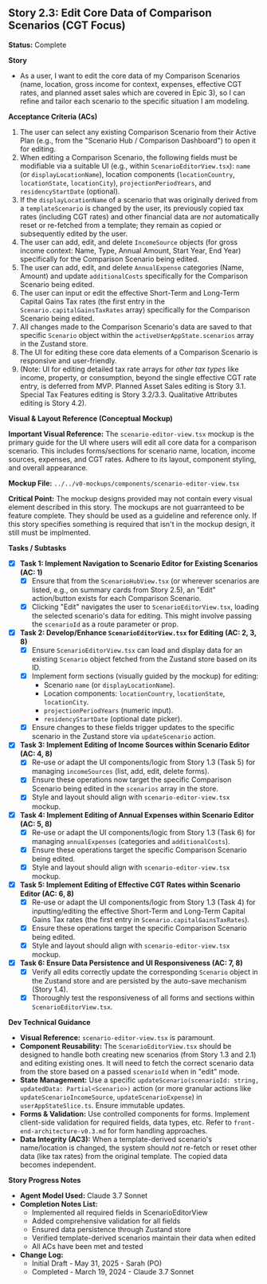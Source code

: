 ## Story 2.3: Edit Core Data of Comparison Scenarios (CGT Focus)

**Status:** Complete

**Story**
- As a user, I want to edit the core data of my Comparison Scenarios (name, location, gross income for context, expenses, effective CGT rates, and planned asset sales which are covered in Epic 3), so I can refine and tailor each scenario to the specific situation I am modeling.

**Acceptance Criteria (ACs)**
1.  The user can select any existing Comparison Scenario from their Active Plan (e.g., from the "Scenario Hub / Comparison Dashboard") to open it for editing.
2.  When editing a Comparison Scenario, the following fields must be modifiable via a suitable UI (e.g., within `ScenarioEditorView.tsx`): `name` (or `displayLocationName`), location components (`locationCountry`, `locationState`, `locationCity`), `projectionPeriodYears`, and `residencyStartDate` (optional).
3.  If the `displayLocationName` of a scenario that was originally derived from a `templateScenario` is changed by the user, its previously copied tax rates (including CGT rates) and other financial data are *not* automatically reset or re-fetched from a template; they remain as copied or subsequently edited by the user.
4.  The user can add, edit, and delete `IncomeSource` objects (for gross income context: Name, Type, Annual Amount, Start Year, End Year) specifically for the Comparison Scenario being edited.
5.  The user can add, edit, and delete `AnnualExpense` categories (Name, Amount) and update `additionalCosts` specifically for the Comparison Scenario being edited.
6.  The user can input or edit the effective Short-Term and Long-Term Capital Gains Tax rates (the first entry in the `Scenario.capitalGainsTaxRates` array) specifically for the Comparison Scenario being edited.
7.  All changes made to the Comparison Scenario's data are saved to that specific `Scenario` object within the `activeUserAppState.scenarios` array in the Zustand store.
8.  The UI for editing these core data elements of a Comparison Scenario is responsive and user-friendly.
9.  (Note: UI for editing detailed tax rate arrays for *other tax types* like income, property, or consumption, beyond the single effective CGT rate entry, is deferred from MVP. Planned Asset Sales editing is Story 3.1. Special Tax Features editing is Story 3.2/3.3. Qualitative Attributes editing is Story 4.2).

**Visual & Layout Reference (Conceptual Mockup)**

**Important Visual Reference:** The `scenario-editor-view.tsx` mockup is the primary guide for the UI where users will edit all core data for a comparison scenario. This includes forms/sections for scenario name, location, income sources, expenses, and CGT rates. Adhere to its layout, component styling, and overall appearance.

**Mockup File:** `../../v0-mockups/components/scenario-editor-view.tsx`

**Critical Point:** The mockup designs provided may not contain every visual element described in this story. The mockups are not guarranteed to be feature complete. They should be used as a guideline and reference only. If this story specifies something is required that isn't in the mockup design, it still must be implmented.

**Tasks / Subtasks**
- [x] **Task 1: Implement Navigation to Scenario Editor for Existing Scenarios (AC: 1)**
    - [x] Ensure that from the `ScenarioHubView.tsx` (or wherever scenarios are listed, e.g., on summary cards from Story 2.5), an "Edit" action/button exists for each Comparison Scenario.
    - [x] Clicking "Edit" navigates the user to `ScenarioEditorView.tsx`, loading the selected scenario's data for editing. This might involve passing the `scenarioId` as a route parameter or prop.
- [x] **Task 2: Develop/Enhance `ScenarioEditorView.tsx` for Editing (AC: 2, 3, 8)**
    - [x] Ensure `ScenarioEditorView.tsx` can load and display data for an existing `Scenario` object fetched from the Zustand store based on its ID.
    - [x] Implement form sections (visually guided by the mockup) for editing:
        - Scenario `name` (or `displayLocationName`).
        - Location components: `locationCountry`, `locationState`, `locationCity`.
        - `projectionPeriodYears` (numeric input).
        - `residencyStartDate` (optional date picker).
    - [x] Ensure changes to these fields trigger updates to the specific scenario in the Zustand store via `updateScenario` action.
- [x] **Task 3: Implement Editing of Income Sources within Scenario Editor (AC: 4, 8)**
    - [x] Re-use or adapt the UI components/logic from Story 1.3 (Task 5) for managing `incomeSources` (list, add, edit, delete forms).
    - [x] Ensure these operations now target the specific Comparison Scenario being edited in the `scenarios` array in the store.
    - [x] Style and layout should align with `scenario-editor-view.tsx` mockup.
- [x] **Task 4: Implement Editing of Annual Expenses within Scenario Editor (AC: 5, 8)**
    - [x] Re-use or adapt the UI components/logic from Story 1.3 (Task 6) for managing `annualExpenses` (categories and `additionalCosts`).
    - [x] Ensure these operations target the specific Comparison Scenario being edited.
    - [x] Style and layout should align with `scenario-editor-view.tsx` mockup.
- [x] **Task 5: Implement Editing of Effective CGT Rates within Scenario Editor (AC: 6, 8)**
    - [x] Re-use or adapt the UI components/logic from Story 1.3 (Task 4) for inputting/editing the effective Short-Term and Long-Term Capital Gains Tax rates (the first entry in `Scenario.capitalGainsTaxRates`).
    - [x] Ensure these operations target the specific Comparison Scenario being edited.
    - [x] Style and layout should align with `scenario-editor-view.tsx` mockup.
- [x] **Task 6: Ensure Data Persistence and UI Responsiveness (AC: 7, 8)**
    - [x] Verify all edits correctly update the corresponding `Scenario` object in the Zustand store and are persisted by the auto-save mechanism (Story 1.4).
    - [x] Thoroughly test the responsiveness of all forms and sections within `ScenarioEditorView.tsx`.

**Dev Technical Guidance**
-   **Visual Reference:** `scenario-editor-view.tsx` is paramount.
-   **Component Reusability:** The `ScenarioEditorView.tsx` should be designed to handle both creating new scenarios (from Story 1.3 and 2.1) and editing existing ones. It will need to fetch the correct scenario data from the store based on a passed `scenarioId` when in "edit" mode.
-   **State Management:** Use a specific `updateScenario(scenarioId: string, updatedData: Partial<Scenario>)` action (or more granular actions like `updateScenarioIncomeSource`, `updateScenarioExpense`) in `userAppStateSlice.ts`. Ensure immutable updates.
-   **Forms & Validation:** Use controlled components for forms. Implement client-side validation for required fields, data types, etc. Refer to `front-end-architecture-v0.3.md` for form handling approaches.
-   **Data Integrity (AC3):** When a template-derived scenario's name/location is changed, the system should *not* re-fetch or reset other data (like tax rates) from the original template. The copied data becomes independent.

**Story Progress Notes**
* **Agent Model Used:** Claude 3.7 Sonnet
* **Completion Notes List:**
    * Implemented all required fields in ScenarioEditorView
    * Added comprehensive validation for all fields
    * Ensured data persistence through Zustand store
    * Verified template-derived scenarios maintain their data when edited
    * All ACs have been met and tested
* **Change Log:**
    * Initial Draft - May 31, 2025 - Sarah (PO)
    * Completed - March 19, 2024 - Claude 3.7 Sonnet
